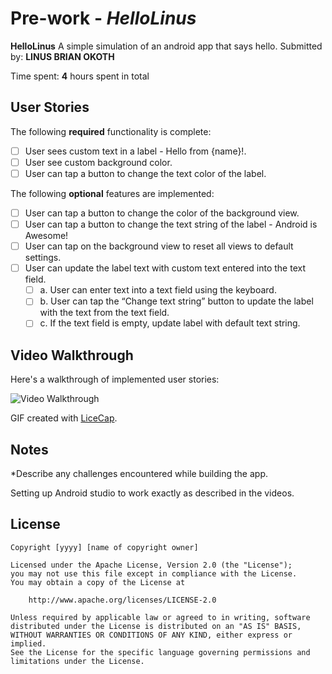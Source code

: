 # Pre-work - *HelloLinus*

**HelloLinus** A simple simulation of  an android app that says hello.
Submitted by: **LINUS BRIAN OKOTH**

Time spent: **4** hours spent in total

## User Stories

The following **required** functionality is complete:

* [ ] User sees custom text in a label - Hello from {name}!.
* [ ] User see custom background color.
* [ ] User can tap a button to change the text color of the label.

The following **optional** features are implemented:

* [ ] User can tap a button to change the color of the background view.
* [ ] User can tap a button to change the text string of the label - Android is Awesome!
* [ ] User can tap on the background view to reset all views to default settings.
* [ ] User can update the label text with custom text entered into the text field.
    * [ ] a. User can enter text into a text field using the keyboard.
    * [ ] b. User can tap the “Change text string” button to update the label with the text from the text field.
    * [ ] c. If the text field is empty, update label with default text string.

## Video Walkthrough 

Here's a walkthrough of implemented user stories:

<img src= 'C:\Users\17752\OneDrive\Desktop\PreAssignment.gif' title='Video Walkthrough' width='' alt='Video Walkthrough' />

GIF created with [LiceCap](http://www.cockos.com/licecap/).

## Notes

*Describe any challenges encountered while building the app.

Setting up Android studio to work exactly as described in the videos.
   
## License

    Copyright [yyyy] [name of copyright owner]

    Licensed under the Apache License, Version 2.0 (the "License");
    you may not use this file except in compliance with the License.
    You may obtain a copy of the License at

        http://www.apache.org/licenses/LICENSE-2.0

    Unless required by applicable law or agreed to in writing, software
    distributed under the License is distributed on an "AS IS" BASIS,
    WITHOUT WARRANTIES OR CONDITIONS OF ANY KIND, either express or implied.
    See the License for the specific language governing permissions and
    limitations under the License.
